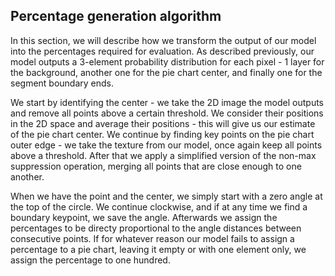 ## Percentage generation algorithm

In this section, we will describe how we transform the output of our model into the percentages required for evaluation. As described previously, our model outputs a 3-element probability distribution for each pixel - 1 layer for the background, another one for the pie chart center, and finally one for the segment boundary ends.

We start by identifying the center - we take the 2D image the model outputs and remove all points above a certain threshold. We consider their positions in the 2D space and average their positions - this will give us our estimate of the pie chart center. We continue by finding key points on the pie chart outer edge - we take the texture from our model, once again keep all points above a threshold. After that we apply a simplified version of the non-max suppression operation, merging all points that are close enough to one another.

When we have the point and the center, we simply start with a zero angle at the top of the circle. We continue clockwise, and if at any time we find a boundary keypoint, we save the angle. Afterwards we assign the percentages to be directy proportional to the angle distances between consecutive points. If for whatever reason our model fails to assign a percentage to a pie chart, leaving it empty or with one element only, we assign the percentage to one hundred.